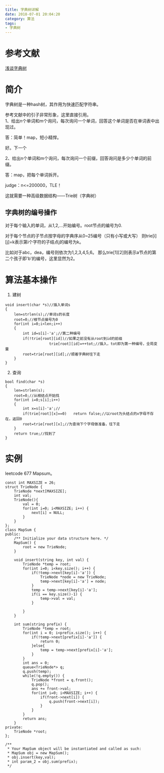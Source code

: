 ```yaml
---
title: 字典树详解
date: 2018-07-01 20:04:20
category: 算法
tags:
- 字典树
---
```

# 参考文献
[浅谈字典树](https://www.cnblogs.com/TheRoadToTheGold/p/6290732.html)

# 简介
字典树是一种hash树，其作用为快速匹配字符串。

参考文献中的引子非常形象，这里直接引用。  
1、给出n个单词和m个询问，每次询问一个单词，回答这个单词是否在单词表中出现过。

答：简单！map，短小精悍。

好。下一个

2、给出n个单词和m个询问，每次询问一个前缀，回答询问是多少个单词的前缀。

答：map，把每个单词拆开。

judge：n<=200000，TLE！

这就需要一种高级数据结构——Trie树（字典树）
## 字典树的编号操作
对于每个输入的单词，从1,2,...开始编号。root节点的编号为0.

对于每个节点的子节点按字母的字典序从0~25编号（只有小写或大写）
则trie[i][j]=k表示第i个字符的子结点j的编号为k。

比如对于abc，dea，编号则依次为1,2,3,4,5,6。
那么trie[1][2]则表示a节点的第二个孩子即'b'的编号，这里显然为2。

# 算法基本操作
1. 建树

```
void insert(char *s)//插入单词s
{
    len=strlen(s);//单词s的长度
    root=0;//根节点编号为0
    for(int i=0;i<len;i++)
    {
        int id=s[i]-'a';//第二种编号
        if(!trie[root][id])//如果之前没有从root到id的前缀 
                    trie[root][id]=++tot;//插入，tot即为第一种编号，全局变量
        root=trie[root][id];//顺着字典树往下走
    }
}
```

2. 查询

```
bool find(char *s)
{
    len=strlen(s);
    root=0;//从根结点开始找
    for(int i=0;s[i];i++)
    {
        int x=s[i]-'a';//
        if(trie[root][x]==0)   return false;//以root为头结点的x字母不存在，返回0 
        root=trie[root][x];//为查询下个字母做准备，往下走 
    }
    return true;//找到了
}
```

# 实例
leetcode 677 Mapsum。

```
const int MAXSIZE = 26;
struct TrieNode {
    TrieNode *next[MAXSIZE];
    int val;
    TrieNode(){
        val = 0;
        for(int i=0; i<MAXSIZE; i++) {
            next[i] = NULL;
        }
    }
};
class MapSum {
public:
    /** Initialize your data structure here. */
    MapSum() {
        root = new TrieNode;        
    }
    
    void insert(string key, int val) {
        TrieNode *temp = root;
        for(int i=0; i<key.size(); i++) {
            if(!temp->next[key[i]-'a']) {
                TrieNode *node = new TrieNode;
                temp->next[key[i]-'a'] = node;
            }
            temp = temp->next[key[i]-'a'];
            if(i == key.size()-1) {
                temp->val = val;
            }
            
        }
    }
    
    int sum(string prefix) {
        TrieNode *temp = root;
        for(int i = 0; i<prefix.size(); i++) {
            if(!temp->next[prefix[i]-'a']) {
                return 0;
            }else{
                temp = temp->next[prefix[i]-'a'];
            }
        }
        int ans = 0;
        queue<TrieNode*> q;
        q.push(temp);
        while(!q.empty()) {
            TrieNode *front = q.front();
            q.pop();
            ans += front->val;
            for(int i=0; i<MAXSIZE; i++) {
                if(front->next[i]) {
                    q.push(front->next[i]);
                }
            }
        }
        return ans;
    }
private:
    TrieNode *root;
};

/**
 * Your MapSum object will be instantiated and called as such:
 * MapSum obj = new MapSum();
 * obj.insert(key,val);
 * int param_2 = obj.sum(prefix);
 */
```

